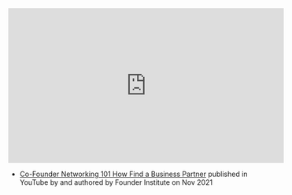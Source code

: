 
<iframe width="560" height="315" src="https://www.youtube.com/embed/My51Q70DL4o" title="YouTube video player" frameborder="0" allow="accelerometer; autoplay; clipboard-write; encrypted-media; gyroscope; picture-in-picture; web-share" allowfullscreen></iframe>

- [Co-Founder Networking 101 How Find a Business Partner](https://www.youtube.com/watch?v=My51Q70DL4o&t=19s) published in YouTube by  and authored by Founder Institute on Nov 2021


